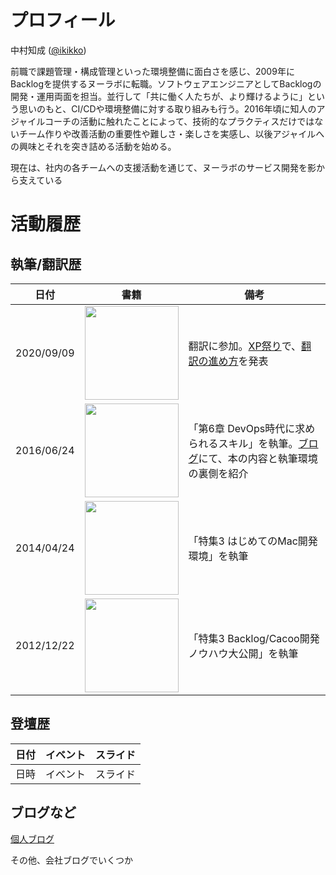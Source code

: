 # プロフィール
中村知成 ([@ikikko](https://twitter.com/ikikko))

前職で課題管理・構成管理といった環境整備に面白さを感じ、2009年にBacklogを提供するヌーラボに転職。ソフトウェアエンジニアとしてBacklogの開発・運用両面を担当。並行して「共に働く人たちが、より輝けるように」という思いのもと、CI/CDや環境整備に対する取り組みも行う。2016年頃に知人のアジャイルコーチの活動に触れたことによって、技術的なプラクティスだけではないチーム作りや改善活動の重要性や難しさ・楽しさを実感し、以後アジャイルへの興味とそれを突き詰める活動を始める。

現在は、社内の各チームへの支援活動を通じて、ヌーラボのサービス開発を影から支えている

# 活動履歴
## 執筆/翻訳歴
|日付|書籍|備考|
|---|--|---|
|2020/09/09|<a href="https://www.amazon.co.jp/dp/B08CRMPQL8" target="_blank"><img src="https://m.media-amazon.com/images/I/51FFV7e6OCL.jpg" width="150px" /></a>|翻訳に参加。[XP祭り](http://xpjug.com/xp2020/)で、[翻訳の進め方](https://www.slideshare.net/ikikko/scrummaster-the-book-x)を発表|
|2016/06/24|<a href="https://www.amazon.co.jp/dp/4802610432" target="_blank"><img src="https://images-na.ssl-images-amazon.com/images/I/51TdMOES7dL._SX390_BO1,204,203,200_.jpg" width="150px" /></a>|「第6章 DevOps時代に求められるスキル」を執筆。[ブログ](https://nulab.com/ja/blog/nulab/infra-engineer-book/)にて、本の内容と執筆環境の裏側を紹介|
|2014/04/24|<a href="https://www.amazon.co.jp/dp/4774163988" target="_blank"><img src="https://images-na.ssl-images-amazon.com/images/I/610akTm+0SL._SX352_BO1,204,203,200_.jpg" width="150px" /></a>|「特集3 はじめてのMac開発環境」を執筆|
|2012/12/22|<a href="https://www.amazon.co.jp/dp/4774153958" target="_blank"><img src="https://images-na.ssl-images-amazon.com/images/I/51OFLsFh2hL._SX346_BO1,204,203,200_.jpg" width="150px" /></a>|「特集3 Backlog/Cacoo開発ノウハウ大公開」を執筆|

<!-- TODO: 画像を直リンクでなく移しておく -->

## 登壇歴
|日付|イベント|スライド|
|---|------|-----|
|日時|イベント|スライド|

## ブログなど

[個人ブログ](https://ikikko.hatenablog.com/)

その他、会社ブログでいくつか
